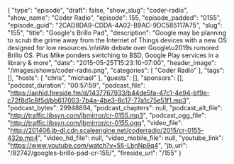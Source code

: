 {
  "type": "episode",
  "draft": false,
  "show_slug": "coder-radio",
  "show_name": "Coder Radio",
  "episode": 155,
  "episode_padded": "0155",
  "episode_guid": "2CAD8DA9-CDDA-4A02-B9AC-9DC585117A75",
  "slug": "155",
  "title": "Google's Brillo Pad",
  "description": "Google may be planning to scrub the grime away from the Internet of Things devices with a new OS designed for low resources.\n\nWe debate over Google\u2019s rumored Brillo OS. Plus Mike ponders switching to BSD, Google Play services in a library & more",
  "date": "2015-05-25T15:23:10-07:00",
  "header_image": "/images/shows/coder-radio.png",
  "categories": [
    "Coder Radio"
  ],
  "tags": [],
  "hosts": [
    "chris",
    "michael"
  ],
  "guests": [],
  "sponsors": [],
  "podcast_duration": "00:57:59",
  "podcast_file": "https://aphid.fireside.fm/d/1437767933/b44de5fa-47c1-4e94-bf9e-c72f8d1c8f5d/bb617003-7b4a-4be3-8c17-77a1c75e51f1.mp3",
  "podcast_bytes": 29948894,
  "podcast_chapters": null,
  "podcast_alt_file": "http://traffic.libsyn.com/jbmirror/cr-0155.mp3",
  "podcast_ogg_file": "http://traffic.libsyn.com/jbmirror/cr-0155.ogg",
  "video_file": "http://201406.jb-dl.cdn.scaleengine.net/coderradio/2015/cr-0155-432p.mp4",
  "video_hd_file": null,
  "video_mobile_file": null,
  "youtube_link": "https://www.youtube.com/watch?v=55-LbnNp8q4",
  "jb_url": "/82742/googles-brillo-pad-cr-155/",
  "fireside_url": "/155"
}

